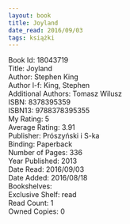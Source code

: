 ```yaml
---
layout: book
title: Joyland
date_read: 2016/09/03
tags: książki
---
```


Book Id: 18043719<br />
Title: Joyland<br />
Author: Stephen King<br />
Author l-f: King, Stephen<br />
Additional Authors: Tomasz Wilusz<br />
ISBN: 8378395359<br />
ISBN13: 9788378395355<br />
My Rating: 5<br />
Average Rating: 3.91<br />
Publisher: Prószyński i S-ka<br />
Binding: Paperback<br />
Number of Pages: 336<br />
Year Published: 2013<br />
Date Read: 2016/09/03<br />
Date Added: 2016/08/18<br />
Bookshelves: <br />
Exclusive Shelf: read<br />
Read Count: 1<br />
Owned Copies: 0<br />


